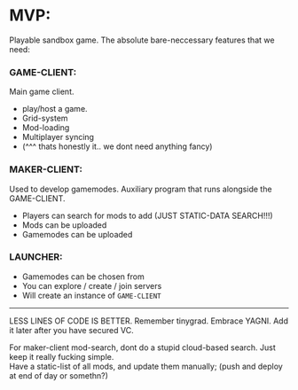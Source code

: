 

# MVP:

Playable sandbox game.
The absolute bare-neccessary features that we need:


### GAME-CLIENT:
Main game client.
- play/host a game.
- Grid-system
- Mod-loading
- Multiplayer syncing
- (^^^ thats honestly it.. we dont need anything fancy)


### MAKER-CLIENT:
Used to develop gamemodes. 
Auxiliary program that runs alongside the GAME-CLIENT.
- Players can search for mods to add (JUST STATIC-DATA SEARCH!!!)
- Mods can be uploaded
- Gamemodes can be uploaded


### LAUNCHER:
- Gamemodes can be chosen from
- You can explore / create / join servers
- Will create an instance of `GAME-CLIENT`


---

LESS LINES OF CODE IS BETTER. Remember tinygrad.
Embrace YAGNI. Add it later after you have secured VC.


For maker-client mod-search, dont do a stupid cloud-based search.
Just keep it really fucking simple.  
Have a static-list of all mods, and update them manually;
(push and deploy at end of day or somethn?)



